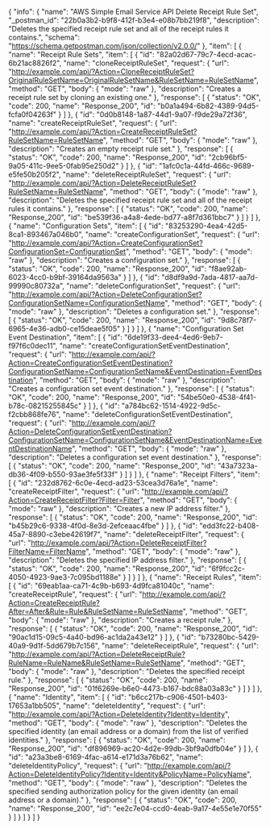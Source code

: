 {
  "info": {
    "name": "AWS Simple Email Service API Delete Receipt Rule Set",
    "_postman_id": "22b0a3b2-b9f8-412f-b3e4-e08b7bb219f8",
    "description": "Deletes the specified receipt rule set and all of the receipt rules it contains.",
    "schema": "https://schema.getpostman.com/json/collection/v2.0.0/"
  },
  "item": [
    {
      "name": "Receipt Rule Sets",
      "item": [
        {
          "id": "82a02d67-79c7-4ecd-acac-6b21ac8826f2",
          "name": "cloneReceiptRuleSet",
          "request": {
            "url": "http://example.com/api/?Action=CloneReceiptRuleSet?OriginalRuleSetName=OriginalRuleSetName&RuleSetName=RuleSetName",
            "method": "GET",
            "body": {
              "mode": "raw"
            },
            "description": "Creates a receipt rule set by cloning an existing one."
          },
          "response": [
            {
              "status": "OK",
              "code": 200,
              "name": "Response_200",
              "id": "b0a1a494-6b82-4389-94d5-fcfa0f04263f"
            }
          ]
        },
        {
          "id": "0d0b8148-1a87-44d1-9a07-f9de29a72f36",
          "name": "createReceiptRuleSet",
          "request": {
            "url": "http://example.com/api/?Action=CreateReceiptRuleSet?RuleSetName=RuleSetName",
            "method": "GET",
            "body": {
              "mode": "raw"
            },
            "description": "Creates an empty receipt rule set."
          },
          "response": [
            {
              "status": "OK",
              "code": 200,
              "name": "Response_200",
              "id": "2cb96bf5-9a05-411c-9ee5-0fab95e250d2"
            }
          ]
        },
        {
          "id": "1afc0c1a-44fd-466c-9689-e5fe50b205f2",
          "name": "deleteReceiptRuleSet",
          "request": {
            "url": "http://example.com/api/?Action=DeleteReceiptRuleSet?RuleSetName=RuleSetName",
            "method": "GET",
            "body": {
              "mode": "raw"
            },
            "description": "Deletes the specified receipt rule set and all of the receipt rules it contains."
          },
          "response": [
            {
              "status": "OK",
              "code": 200,
              "name": "Response_200",
              "id": "be539f36-a4a8-4ede-bd77-a8f7d361bbc7"
            }
          ]
        }
      ]
    },
    {
      "name": "Configuration Sets",
      "item": [
        {
          "id": "83253290-4ea4-42d5-8ca1-893467a046b0",
          "name": "createConfigurationSet",
          "request": {
            "url": "http://example.com/api/?Action=CreateConfigurationSet?ConfigurationSet=ConfigurationSet",
            "method": "GET",
            "body": {
              "mode": "raw"
            },
            "description": "Creates a configuration set."
          },
          "response": [
            {
              "status": "OK",
              "code": 200,
              "name": "Response_200",
              "id": "f8ae92ab-6023-4cc0-b9bf-39164da9563a"
            }
          ]
        },
        {
          "id": "d8df9a9d-7ada-4817-aa7d-99990c80732a",
          "name": "deleteConfigurationSet",
          "request": {
            "url": "http://example.com/api/?Action=DeleteConfigurationSet?ConfigurationSetName=ConfigurationSetName",
            "method": "GET",
            "body": {
              "mode": "raw"
            },
            "description": "Deletes a configuration set."
          },
          "response": [
            {
              "status": "OK",
              "code": 200,
              "name": "Response_200",
              "id": "9d8c78f7-6965-4e36-adb0-ce15deae5f05"
            }
          ]
        }
      ]
    },
    {
      "name": "Configuration Set Event Destination",
      "item": [
        {
          "id": "6de19f33-dee4-4ed6-9eb7-f97f6c0dec11",
          "name": "createConfigurationSetEventDestination",
          "request": {
            "url": "http://example.com/api/?Action=CreateConfigurationSetEventDestination?ConfigurationSetName=ConfigurationSetName&EventDestination=EventDestination",
            "method": "GET",
            "body": {
              "mode": "raw"
            },
            "description": "Creates a configuration set event destination."
          },
          "response": [
            {
              "status": "OK",
              "code": 200,
              "name": "Response_200",
              "id": "54be50e0-4538-4f41-b78c-08215255845c"
            }
          ]
        },
        {
          "id": "a784bc62-1514-4922-9d5c-f2cbb868fe76",
          "name": "deleteConfigurationSetEventDestination",
          "request": {
            "url": "http://example.com/api/?Action=DeleteConfigurationSetEventDestination?ConfigurationSetName=ConfigurationSetName&EventDestinationName=EventDestinationName",
            "method": "GET",
            "body": {
              "mode": "raw"
            },
            "description": "Deletes a configuration set event destination."
          },
          "response": [
            {
              "status": "OK",
              "code": 200,
              "name": "Response_200",
              "id": "43a7323a-db36-4f09-b550-93ae3fe5f33f"
            }
          ]
        }
      ]
    },
    {
      "name": "Receipt Filters",
      "item": [
        {
          "id": "232d8762-6c0e-4ecd-ad23-53cea3d76a1e",
          "name": "createReceiptFilter",
          "request": {
            "url": "http://example.com/api/?Action=CreateReceiptFilter?Filter=Filter",
            "method": "GET",
            "body": {
              "mode": "raw"
            },
            "description": "Creates a new IP address filter."
          },
          "response": [
            {
              "status": "OK",
              "code": 200,
              "name": "Response_200",
              "id": "b45b29c6-9338-4f0d-8e3d-2efceaac4fbe"
            }
          ]
        },
        {
          "id": "edd3fc22-b408-45a7-8890-c3ebe42619f7",
          "name": "deleteReceiptFilter",
          "request": {
            "url": "http://example.com/api/?Action=DeleteReceiptFilter?FilterName=FilterName",
            "method": "GET",
            "body": {
              "mode": "raw"
            },
            "description": "Deletes the specified IP address filter."
          },
          "response": [
            {
              "status": "OK",
              "code": 200,
              "name": "Response_200",
              "id": "6f9fcc2c-4050-4923-9ae3-7c095bd1188e"
            }
          ]
        }
      ]
    },
    {
      "name": "Receipt Rules",
      "item": [
        {
          "id": "69eab1aa-ca71-4c9b-b693-4d9fca81040c",
          "name": "createReceiptRule",
          "request": {
            "url": "http://example.com/api/?Action=CreateReceiptRule?After=After&Rule=Rule&RuleSetName=RuleSetName",
            "method": "GET",
            "body": {
              "mode": "raw"
            },
            "description": "Creates a receipt rule."
          },
          "response": [
            {
              "status": "OK",
              "code": 200,
              "name": "Response_200",
              "id": "90ac1d15-09c5-4a40-bd96-ac1da2a43e12"
            }
          ]
        },
        {
          "id": "b73280bc-5429-40a9-9d1f-5dd679b7c156",
          "name": "deleteReceiptRule",
          "request": {
            "url": "http://example.com/api/?Action=DeleteReceiptRule?RuleName=RuleName&RuleSetName=RuleSetName",
            "method": "GET",
            "body": {
              "mode": "raw"
            },
            "description": "Deletes the specified receipt rule."
          },
          "response": [
            {
              "status": "OK",
              "code": 200,
              "name": "Response_200",
              "id": "01f6269e-b6e0-4473-b167-bdc88a03a83c"
            }
          ]
        }
      ]
    },
    {
      "name": "Identity",
      "item": [
        {
          "id": "b6cc217b-c906-4501-b403-17653a1bb505",
          "name": "deleteIdentity",
          "request": {
            "url": "http://example.com/api/?Action=DeleteIdentity?Identity=Identity",
            "method": "GET",
            "body": {
              "mode": "raw"
            },
            "description": "Deletes the specified identity (an email address or a domain) from the list of verified identities."
          },
          "response": [
            {
              "status": "OK",
              "code": 200,
              "name": "Response_200",
              "id": "df896969-ac20-4d2e-99db-3bf9a0dfb04e"
            }
          ]
        },
        {
          "id": "a23a3be8-6169-4fac-a614-e171d3a76b62",
          "name": "deleteIdentityPolicy",
          "request": {
            "url": "http://example.com/api/?Action=DeleteIdentityPolicy?Identity=Identity&PolicyName=PolicyName",
            "method": "GET",
            "body": {
              "mode": "raw"
            },
            "description": "Deletes the specified sending authorization policy for the given identity (an email address or a domain)."
          },
          "response": [
            {
              "status": "OK",
              "code": 200,
              "name": "Response_200",
              "id": "ee2c7e04-ccd0-4eab-9a17-4e55e1e70f55"
            }
          ]
        }
      ]
    }
  ]
}